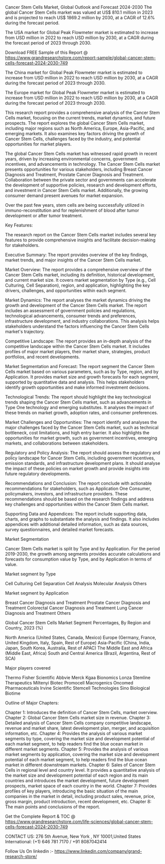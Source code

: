 Cancer Stem Cells Market, Global Outlook and Forecast 2024-2030
The global Cancer Stem Cells market was valued at US$ 810.1 million in 2023 and is projected to reach US$ 1869.2 million by 2030, at a CAGR of 12.6% during the forecast period.

The USA market for Global Peak Flowmeter market is estimated to increase from USD million in 2022 to reach USD million by 2030, at a CAGR during the forecast period of 2023 through 2030.

Download FREE Sample of this Report @ https://www.grandresearchstore.com/report-sample/global-cancer-stem-cells-forecast-2024-2030-749

The China market for Global Peak Flowmeter market is estimated to increase from USD million in 2022 to reach USD million by 2030, at a CAGR during the forecast period of 2023 through 2030.

The Europe market for Global Peak Flowmeter market is estimated to increase from USD million in 2022 to reach USD million by 2030, at a CAGR during the forecast period of 2023 through 2030.

This research report provides a comprehensive analysis of the Cancer Stem Cells market, focusing on the current trends, market dynamics, and future prospects. The report explores the global Cancer Stem Cells market, including major regions such as North America, Europe, Asia-Pacific, and emerging markets. It also examines key factors driving the growth of Cancer Stem Cells, challenges faced by the industry, and potential opportunities for market players.

The global Cancer Stem Cells market has witnessed rapid growth in recent years, driven by increasing environmental concerns, government incentives, and advancements in technology. The Cancer Stem Cells market presents opportunities for various stakeholders, including Breast Cancer Diagnosis and Treatment, Prostate Cancer Diagnosis and Treatment. Collaboration between the private sector and governments can accelerate the development of supportive policies, research and development efforts, and investment in Cancer Stem Cells market. Additionally, the growing consumer demand present avenues for market expansion.

Over the past few years, stem cells are being successfully utilized in immuno-reconstitution and for replenishment of blood after tumor development or after tumor treatment.

Key Features:

The research report on the Cancer Stem Cells market includes several key features to provide comprehensive insights and facilitate decision-making for stakeholders.

Executive Summary: The report provides overview of the key findings, market trends, and major insights of the Cancer Stem Cells market.

Market Overview: The report provides a comprehensive overview of the Cancer Stem Cells market, including its definition, historical development, and current market size. It covers market segmentation by Type (e.g., Cell Culturing, Cell Separation), region, and application, highlighting the key drivers, challenges, and opportunities within each segment.

Market Dynamics: The report analyses the market dynamics driving the growth and development of the Cancer Stem Cells market. The report includes an assessment of government policies and regulations, technological advancements, consumer trends and preferences, infrastructure development, and industry collaborations. This analysis helps stakeholders understand the factors influencing the Cancer Stem Cells market's trajectory.

Competitive Landscape: The report provides an in-depth analysis of the competitive landscape within the Cancer Stem Cells market. It includes profiles of major market players, their market share, strategies, product portfolios, and recent developments.

Market Segmentation and Forecast: The report segment the Cancer Stem Cells market based on various parameters, such as by Type, region, and by Application. It provides market size and growth forecasts for each segment, supported by quantitative data and analysis. This helps stakeholders identify growth opportunities and make informed investment decisions.

Technological Trends: The report should highlight the key technological trends shaping the Cancer Stem Cells market, such as advancements in Type One technology and emerging substitutes. It analyses the impact of these trends on market growth, adoption rates, and consumer preferences.

Market Challenges and Opportunities: The report identify and analyses the major challenges faced by the Cancer Stem Cells market, such as technical bottleneck, cost limitations, and high entry barrier. It also highlights the opportunities for market growth, such as government incentives, emerging markets, and collaborations between stakeholders.

Regulatory and Policy Analysis: The report should assess the regulatory and policy landscape for Cancer Stem Cells, including government incentives, emission standards, and infrastructure development plans. It should analyse the impact of these policies on market growth and provide insights into future regulatory developments.

Recommendations and Conclusion: The report conclude with actionable recommendations for stakeholders, such as Application One Consumer, policymakers, investors, and infrastructure providers. These recommendations should be based on the research findings and address key challenges and opportunities within the Cancer Stem Cells market.

Supporting Data and Appendices: The report include supporting data, charts, and graphs to substantiate the analysis and findings. It also includes appendices with additional detailed information, such as data sources, survey questionnaires, and detailed market forecasts.

Market Segmentation

Cancer Stem Cells market is split by Type and by Application. For the period 2019-2030, the growth among segments provides accurate calculations and forecasts for consumption value by Type, and by Application in terms of value.

Market segment by Type

Cell Culturing
Cell Separation
Cell Analysis
Molecular Analysis
Others

Market segment by Application

Breast Cancer Diagnosis and Treatment
Prostate Cancer Diagnosis and Treatment
Colorectal Cancer Diagnosis and Treatment
Lung Cancer Diagnosis and Treatment
Others

Global Cancer Stem Cells Market Segment Percentages, By Region and Country, 2023 (%)

North America (United States, Canada, Mexico)
Europe (Germany, France, United Kingdom, Italy, Spain, Rest of Europe)
Asia-Pacific (China, India, Japan, South Korea, Australia, Rest of APAC)
The Middle East and Africa (Middle East, Africa)
South and Central America (Brazil, Argentina, Rest of SCA)

Major players covered

Thermo Fisher Scientific
Abbvie
Merck Kgaa
Bionomics
Lonza
Stemline Therapeutics
Miltenyi Biotec
Promocell
Macrogenics
Oncomed Pharmaceuticals
Irvine Scientific
Stemcell Technologies
Sino Biological
Biotime

Outline of Major Chapters:

Chapter 1: Introduces the definition of Cancer Stem Cells, market overview.
Chapter 2: Global Cancer Stem Cells market size in revenue.
Chapter 3: Detailed analysis of Cancer Stem Cells company competitive landscape, revenue and market share, latest development plan, merger, and acquisition information, etc.
Chapter 4: Provides the analysis of various market segments by type, covering the market size and development potential of each market segment, to help readers find the blue ocean market in different market segments.
Chapter 5: Provides the analysis of various market segments by application, covering the market size and development potential of each market segment, to help readers find the blue ocean market in different downstream markets.
Chapter 6: Sales of Cancer Stem Cells in regional level and country level. It provides a quantitative analysis of the market size and development potential of each region and its main countries and introduces the market development, future development prospects, market space of each country in the world.
Chapter 7: Provides profiles of key players, introducing the basic situation of the main companies in the market in detail, including product sales, revenue, price, gross margin, product introduction, recent development, etc.
Chapter 8: The main points and conclusions of the report.

Get the Complete Report & TOC @ https://www.grandresearchstore.com/life-sciences/global-cancer-stem-cells-forecast-2024-2030-749

CONTACT US:
276 5th Avenue, New York , NY 10001,United States
International: (+1) 646 781 7170 / +91 8087042414

Follow Us On linkedin :- https://www.linkedin.com/company/grand-research-store/
